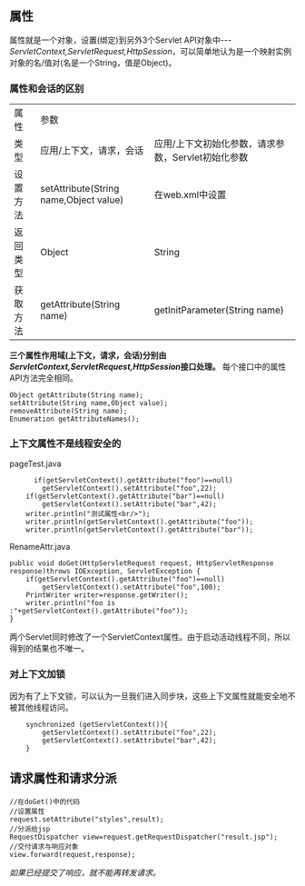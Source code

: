 ## 属性
属性就是一个对象，设置(绑定)到另外3个Servlet API对象中---*ServletContext,ServletRequest,HttpSession*，可以简单地认为是一个映射实例对象的名/值对(名是一个String，值是Object)。  
### 属性和会话的区别
<table>
<tr><td>属性</td><td>参数</td></tr>
<tr><td>类型</td><td>应用/上下文，请求，会话</td><td>应用/上下文初始化参数，请求参数，Servlet初始化参数</td></tr>
<tr><td>设置方法</td><td>setAttribute(String name,Object value)</td><td>在web.xml中设置</td></tr>
<tr><td>返回类型</td><td>Object</td><td>String</td></tr>
<tr><td>获取方法</td><td>getAttribute(String name)</td><td>getInitParameter(String name)</td></tr>
</table>  

**三个属性作用域(上下文，请求，会话)分别由*ServletContext,ServletRequest,HttpSession*接口处理。** 每个接口中的属性API方法完全相同。  

    Object getAttribute(String name);
    setAttribute(String name,Object value);
    removeAttribute(String name);
    Enumeration getAttributeNames();
### 上下文属性不是线程安全的
pageTest.java 

          if(getServletContext().getAttribute("foo")==null)
            getServletContext().setAttribute("foo",22);
        if(getServletContext().getAttribute("bar")==null)
            getServletContext().setAttribute("bar",42);
        writer.println("测试属性<br/>");
        writer.println(getServletContext().getAttribute("foo"));
        writer.println(getServletContext().getAttribute("bar"));
RenameAttr.java

    public void doGet(HttpServletRequest request, HttpServletResponse response)throws IOException, ServletException {
        if(getServletContext().getAttribute("foo")==null)
            getServletContext().setAttribute("foo",100);
        PrintWriter writer=response.getWriter();
        writer.println("foo is :"+getServletContext().getAttribute("foo"));
    }
两个Servlet同时修改了一个ServletContext属性。由于启动活动线程不同，所以得到的结果也不唯一。  
### 对上下文加锁
因为有了上下文锁，可以认为一旦我们进入同步块，这些上下文属性就能安全地不被其他线程访问。

        synchronized (getServletContext()){
            getServletContext().setAttribute("foo",22);
            getServletContext().setAttribute("bar",42);
        }
## 请求属性和请求分派
    //在doGet()中的代码
    //设置属性
    request.setAttribute("styles",result);
    //分派给jsp
    RequestDispatcher view=request.getRequestDispatcher("result.jsp");
    //交付请求与响应对象
    view.forward(request,response);
*如果已经提交了响应，就不能再转发请求。*
